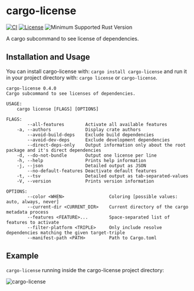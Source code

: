 # cargo-license

[![CI](https://github.com/onur/cargo-license/workflows/CI/badge.svg)](https://github.com/onur/cargo-license/actions?workflow=CI)
[![License](https://img.shields.io/badge/license-MIT-blue.svg)](https://raw.githubusercontent.com/onur/cargo-license/master/LICENSE)
![Minimum Supported Rust Version](https://img.shields.io/badge/rustc-1.34-red)

A cargo subcommand to see license of dependencies.

## Installation and Usage

You can install cargo-license with: `cargo install cargo-license` and
run it in your project directory with: `cargo license` or `cargo-license`.

```
cargo-license 0.4.0
Cargo subcommand to see licenses of dependencies.

USAGE:
    cargo license [FLAGS] [OPTIONS]

FLAGS:
        --all-features        Activate all available features
    -a, --authors             Display crate authors
        --avoid-build-deps    Exclude build dependencies
        --avoid-dev-deps      Exclude development dependencies
        --direct-deps-only    Output information only about the root package and it's direct dependencies
    -d, --do-not-bundle       Output one license per line
    -h, --help                Prints help information
    -j, --json                Detailed output as JSON
        --no-default-features Deactivate default features
    -t, --tsv                 Detailed output as tab-separated-values
    -V, --version             Prints version information

OPTIONS:
        --color <WHEN>                 Coloring [possible values: auto, always, never]
        --current-dir <CURRENT_DIR>    Current directory of the cargo metadata process
        --features <FEATURE>...        Space-separated list of features to activate
        --filter-platform <TRIPLE>     Only include resolve dependencies matching the given target-triple
        --manifest-path <PATH>         Path to Cargo.toml
```

## Example

`cargo-license` running inside the cargo-license project directory:

![cargo-license](https://i.imgur.com/9KARkwP.png)

